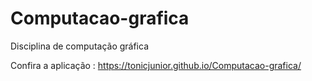 # Computacao-grafica

Disciplina de computação gráfica 


Confira a aplicação : https://tonicjunior.github.io/Computacao-grafica/
